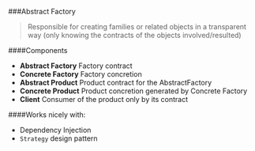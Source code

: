 ###Abstract Factory
> Responsible for creating families or related objects in a transparent way (only knowing the contracts of the objects involved/resulted)

####Components

* **Abstract Factory** Factory contract
* **Concrete Factory** Factory concretion
* **Abstract Product** Product contract for the AbstractFactory
* **Concrete Product** Product concretion generated by Concrete Factory
* **Client** Consumer of the product only by its contract

####Works nicely with:

- Dependency Injection
- `Strategy` design pattern
 
